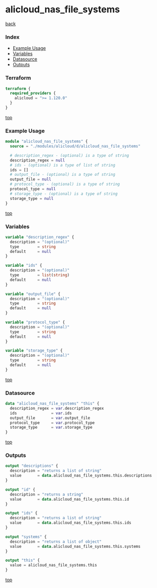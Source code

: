 # alicloud_nas_file_systems

[back](../alicloud.md)

### Index

- [Example Usage](#example-usage)
- [Variables](#variables)
- [Datasource](#datasource)
- [Outputs](#outputs)

### Terraform

```terraform
terraform {
  required_providers {
    alicloud = ">= 1.120.0"
  }
}
```

[top](#index)

### Example Usage

```terraform
module "alicloud_nas_file_systems" {
  source = "./modules/alicloud/d/alicloud_nas_file_systems"

  # description_regex - (optional) is a type of string
  description_regex = null
  # ids - (optional) is a type of list of string
  ids = []
  # output_file - (optional) is a type of string
  output_file = null
  # protocol_type - (optional) is a type of string
  protocol_type = null
  # storage_type - (optional) is a type of string
  storage_type = null
}
```

[top](#index)

### Variables

```terraform
variable "description_regex" {
  description = "(optional)"
  type        = string
  default     = null
}

variable "ids" {
  description = "(optional)"
  type        = list(string)
  default     = null
}

variable "output_file" {
  description = "(optional)"
  type        = string
  default     = null
}

variable "protocol_type" {
  description = "(optional)"
  type        = string
  default     = null
}

variable "storage_type" {
  description = "(optional)"
  type        = string
  default     = null
}
```

[top](#index)

### Datasource

```terraform
data "alicloud_nas_file_systems" "this" {
  description_regex = var.description_regex
  ids               = var.ids
  output_file       = var.output_file
  protocol_type     = var.protocol_type
  storage_type      = var.storage_type
}
```

[top](#index)

### Outputs

```terraform
output "descriptions" {
  description = "returns a list of string"
  value       = data.alicloud_nas_file_systems.this.descriptions
}

output "id" {
  description = "returns a string"
  value       = data.alicloud_nas_file_systems.this.id
}

output "ids" {
  description = "returns a list of string"
  value       = data.alicloud_nas_file_systems.this.ids
}

output "systems" {
  description = "returns a list of object"
  value       = data.alicloud_nas_file_systems.this.systems
}

output "this" {
  value = alicloud_nas_file_systems.this
}
```

[top](#index)